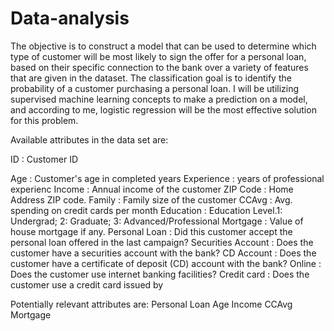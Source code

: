 # Data-analysis

The objective is to construct a model that can be used to determine which type of customer will be most likely to sign the offer for a personal loan, based on their specific connection to the bank over a variety of features that are given in the dataset. The classification goal is to identify the probability of a customer purchasing a personal loan. I will be utilizing supervised machine learning concepts to make a prediction on a model, and according to me, logistic regression will be the most effective solution for this problem.

Available attributes in the data set are:

ID : Customer ID

Age : Customer's age in completed years
Experience : years of professional experienc
Income : Annual income of the customer
ZIP Code : Home Address ZIP code.
Family : Family size of the customer
CCAvg : Avg. spending on credit cards per month
Education : Education Level.1: Undergrad; 2: Graduate; 3: Advanced/Professional
Mortgage : Value of house mortgage if any.
Personal Loan : Did this customer accept the personal loan offered in the last campaign?
Securities Account : Does the customer have a securities account with the bank?
CD Account : Does the customer have a certificate of deposit (CD) account with the bank?
Online : Does the customer use internet banking facilities?
Credit card : Does the customer use a credit card issued by


Potentially relevant attributes are:
Personal Loan
Age
Income
CCAvg
Mortgage
